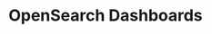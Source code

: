 ---
role: ui
title: OpenSearch Dashboards
artifact_id: opensearch-dashboards
architecture: arm64
platform: linux
type: rpm
artifact_url: https://artifacts.opensearch.org/releases/bundle/opensearch-dashboards/1.3.4/opensearch-dashboards-1.3.4-linux-arm64.rpm
version: 1.3.4
category: opensearch-dashboards
slug: opensearch-dashboards-1.3.4-linux-arm64-rpm
signature: https://artifacts.opensearch.org/releases/bundle/opensearch-dashboards/1.3.4/opensearch-dashboards-1.3.4-linux-arm64.rpm.sig
guide: https://opensearch.org/docs/latest/opensearch/install/rpm
---